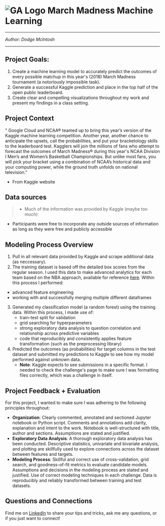   # ![GA Logo](https://camo.githubusercontent.com/6ce15b81c1f06d716d753a61f5db22375fa684da/68747470733a2f2f67612d646173682e73332e616d617a6f6e6177732e636f6d2f70726f64756374696f6e2f6173736574732f6c6f676f2d39663838616536633963333837313639306533333238306663663535376633332e706e67) March Madness Machine Learning

---

_Author: Dodge McIntosh_

---

## Project Goals:

1. Create a machine learning model to accurately predict the outcomes of every possible matchup in this year's (2018) March Madness tournament (a notoriously impossible task).
2. Generate a successful Kaggle prediction and place in the top half of the open public leaderboard.
3. Create clear and compelling visualizations throughout my work and present my findings in a class setting.


## Project Context

" Google Cloud and NCAA® teamed up to bring this year’s version of the Kaggle machine learning competition. Another year, another chance to anticipate the upsets, call the probabilities, and put your bracketology skills to the leaderboard test. Kagglers will join the millions of fans who attempt to forecast the outcomes of March Madness® during this year's NCAA Division I Men’s and Women’s Basketball Championships. But unlike most fans, you will pick your bracket using a combination of NCAA’s historical data and your computing power, while the ground truth unfolds on national television."
- From Kaggle website

## Data sources

> - Much of the information was provided by Kaggle (maybe too much)
  - Participants were free to incorporate any outside sources of information as long as they were free and publicly accessible

## Modeling Process Overview

1. Pull in all relevant data provided by Kaggle and scrape additional data (as neccessary).
2. The training dataset is based off the detailed box scores from the regular season. I used this data to make advanced analytics for each team based on the NBA approach, available for reference [here](http://hangtime.blogs.nba.com/2013/02/15/the-new-nba-comstats-advanced-stats-all-start-with-pace-and-efficiency/).
Within this process I performed:
- advanced feature engineering
- working with and successfully merging multiple different dataframes
3. Generated my classification model (a random forest) using the training data. Within this process, I made use of:
    - train-test split for validation
    - grid searching for hyperparameters
    - strong exploratory data analysis to question correlation and relationship across predictive variables
    - code that reproducibly and consistently applies feature transformation (such as the preprocessing library)
4. Predicted the outcomes (as probabilities) for target columns in the test dataset and submitted my predictions to Kaggle to see how my model performed against unknown data.
    - **Note**: Kaggle expects to see submissions in a specific format. I needed to check the challenge's page to make sure I was formatting files correctly, which was a challenge in itself.

## Project Feedback + Evaluation

For this project, I wanted to make sure I was adhering to the following principles throughout:

- **Organization**:	Clearly commented, annotated and sectioned Jupyter notebook or Python script. Comments and annotations add clarity, explanation and intent to the work. Notebook is well-structured with title, author and sections. Assumptions are stated and justified.
- **Exploratory Data Analysis**: A thorough exploratory data analysis has been conducted. Descriptive statistics, univariate and bivariate analysis, and plotting are skillfully used to explore connections across the dataset between features and targets.
- **Modeling Process**: Skillful and correct use of cross-validation, grid search, and goodness-of-fit metrics to evaluate candidate models. Assumptions and decisions in the modeling process are stated and justified. Use of correct modeling techniques in each challenge. Data is reproducibly and reliably transformed between training and test datasets.

## Questions and Connections

Find me on [LinkedIn](https://www.linkedin.com/in/dodgemcintosh/) to share your tips and tricks, ask me any questions, or if you just want to connect!